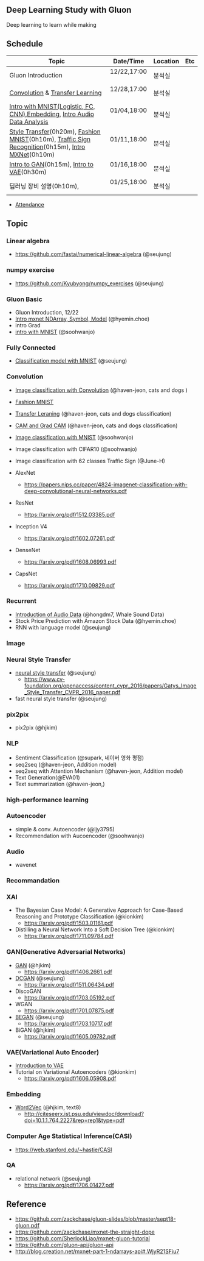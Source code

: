 ## Deep Learning Study with Gluon

Deep learning to learn while making


## Schedule

| Topic      | Date/Time | Location |   Etc | 
|------------|-----------|----------|-------|
| Gluon Introduction |  12/22,17:00   | 분석실  |       |   
| [Convolution](Convolution/cats_and_dogs_conv.ipynb) & [Transfer Learning](Convolution/cats_and_dogs_conv_transfer.ipynb) |  12/28,17:00   | 분석실  |   |  
| [Intro with MNIST(Logistic, FC,](Basic/MNIST_Basic.ipynb)[ CNN)](Convolution/MNIST.ipynb),[Embedding](Embedding/word2vec_skipgram_with_gluon.ipynb), [Intro Audio Data Analysis](Recurrent/Introduction%20of%20Audio%20Data.ipynb)  |  01/04,18:00   | 분석실  |   |  
| [Style Transfer](Style_transfer/style_transfer_vgg19_gluon.ipynb)(0h20m), [Fashion MNIST](Convolution/fashion_mnist.ipynb)(0h10m), [Traffic Sign Recognition](https://github.com/ski-net/dl_study_with_gluon/blob/master/Convolution/Traffic%20Sign.ipynb)(0h15m), [Intro MXNet](Intro%20mxnet/Intro%20mxnet%20NDArray,%20Symbol,%20Model.ipynb)(0h10m) |  01/11,18:00   | 분석실  |   | 
| [Intro to GAN](GAN/GAN_1D_Array.ipynb)(0h15m),  [Intro to VAE](VAE/notebooks/VAE.ipynb)(0h30m) |  01/16,18:00   | 분석실  |   | 
| 딥러닝 장비 설명(0h10m),   |  01/25,18:00   | 분석실  |   | 

- [Attendance](https://docs.google.com/spreadsheets/d/1SCedAxS5-8sB-WqNi0bNPFh-R9IXHNOnx2k2eoDbsYg/edit?usp=sharing)



## Topic

### Linear algebra

- https://github.com/fastai/numerical-linear-algebra (@seujung)

### numpy exercise

- https://github.com/Kyubyong/numpy_exercises (@seujung)

### Gluon Basic

- Gluon Introduction, 12/22
- [Intro mxnet NDArray, Symbol, Model](Intro%20mxnet/Intro%20mxnet%20NDArray,%20Symbol,%20Model.ipynb) (@hyemin.choe)
- intro Grad
- [intro with MNIST](Basic/MNIST_Basic.ipynb) (@soohwanjo)


### Fully Connected  

- [Classification model with MNIST](Fully_Connected) (@seujung)

### Convolution

- [Image classification with Convolution](Convolution/cats_and_dogs_conv.ipynb) (@haven-jeon, cats and dogs )
- [Fashion MNIST](Convolution/fashion_mnist.ipynb)
- [Transfer Leraning](Convolution/cats_and_dogs_conv_transfer.ipynb) (@haven-jeon, cats and dogs classification)
- [CAM and Grad CAM](Convolution/multi_gpu_transfer_cats_and_dogs_cam_grad_cam.ipynb) (@haven-jeon, cats and dogs classification)


- [Image classification with MNIST](Convolution/MNIST.ipynb) (@soohwanjo)
- Image classification with CIFAR10 (@soohwanjo)

- Image classification with 62 classes Traffic Sign (@June-H)

- AlexNet
  - https://papers.nips.cc/paper/4824-imagenet-classification-with-deep-convolutional-neural-networks.pdf
- ResNet
  - https://arxiv.org/pdf/1512.03385.pdf
- Inception V4
  - https://arxiv.org/pdf/1602.07261.pdf
- DenseNet
  - https://arxiv.org/pdf/1608.06993.pdf
- CapsNet
  - https://arxiv.org/pdf/1710.09829.pdf



### Recurrent
- [Introduction of Audio Data](Recurrent) (@hongdm7, Whale Sound Data)
- Stock Price Prediction with Amazon Stock Data (@hyemin.choe)
- RNN with language model (@seujung)


### Image

### Neural Style Transfer
- [neural style transfer](Style_transfer/style_transfer_vgg19_gluon.ipynb) (@seujung)
  - https://www.cv-foundation.org/openaccess/content_cvpr_2016/papers/Gatys_Image_Style_Transfer_CVPR_2016_paper.pdf
- fast neural style transfer (@seujung)

### pix2pix
- pix2pix (@hjkim)

### NLP

- Sentiment Classification (@supark, 네이버 영화 평점)
- seq2seq (@haven-jeon, Addition model)
- seq2seq with Attention Mechanism (@haven-jeon, Addition model)
- Text Generation(@EVA01)
- Text summarization (@haven-jeon,)

### high-performance learning

### Autoencoder
- simple & conv. Autoencoder (@ljy3795)
- Recommendation with Aucoencoder (@soohwanjo)

### Audio
- wavenet

### Recommandation

### XAI
- The Bayesian Case Model: A Generative Approach for Case-Based Reasoning and Prototype Classification (@kionkim)
  - https://arxiv.org/pdf/1503.01161.pdf
- Distilling a Neural Network Into a Soft Decision Tree (@kionkim)
  - https://arxiv.org/pdf/1711.09784.pdf


### GAN(Generative Adversarial Networks)
- [GAN](GAN/GAN_1D_Array.ipynb) (@hjkim)
  - https://arxiv.org/pdf/1406.2661.pdf
- [DCGAN](GAN) (@seujung)
  - https://arxiv.org/pdf/1511.06434.pdf
- DiscoGAN
  - https://arxiv.org/pdf/1703.05192.pdf
- WGAN
  - https://arxiv.org/pdf/1701.07875.pdf
- [BEGAN](GAN/BEGAN_Example_dim64_gluon.ipynb) (@seujung)
  - https://arxiv.org/pdf/1703.10717.pdf
- BiGAN (@hjkim)
  - https://arxiv.org/pdf/1605.09782.pdf

### VAE(Variational Auto Encoder)
- [Introduction to VAE](VAE/notebooks/VAE.ipynb)
- Tutorial on Variational Autoencoders (@kionkim)
  - https://arxiv.org/pdf/1606.05908.pdf

### Embedding
- [Word2Vec](Embedding/word2vec_skipgram_with_gluon.ipynb) (@hjkim, text8)
  - http://citeseerx.ist.psu.edu/viewdoc/download?doi=10.1.1.764.2227&rep=rep1&type=pdf

### Computer Age Statistical Inference(CASI)
- https://web.stanford.edu/~hastie/CASI

### QA
- relational network (@seujung)
  - https://arxiv.org/pdf/1706.01427.pdf


## Reference

- https://github.com/zackchase/gluon-slides/blob/master/sept18-gluon.pdf
- https://github.com/zackchase/mxnet-the-straight-dope
- https://github.com/SherlockLiao/mxnet-gluon-tutorial
- https://github.com/gluon-api/gluon-api
- http://blog.creation.net/mxnet-part-1-ndarrays-api#.WjyR21SFiu7
